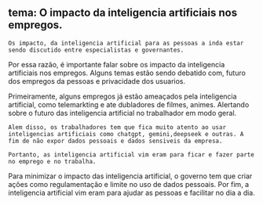## tema: O impacto da inteligencia artificiais nos empregos. 

	Os impacto, da inteligencia artificial para as pessoas a inda estar sendo discutido entre especialistas e governantes. 
Por essa razão, é importante falar sobre os impacto da inteligencia artificiais nos empregos. Alguns temas estão sendo debatido com, futuro dos empregos da pessoas e privacidade dos usuarios.

Primeiramente, alguns empregos já estão ameaçados pela inteligencia artificial, como telemarkting e ate dubladores de filmes, animes. Alertando sobre o futuro das inteligencia artificial  no trabalhador em modo geral.

	Alem disso, os trabalhadores tem que fica muito atento ao usar inteligencias artificiais como chatgpt, gemini,deepseek e outras. A fim de não expor dados pessoais e dados sensiveis da empresa. 

	Portanto, as inteligencia artificial vim eram para ficar e fazer parte no emprego e no trabalha.
 Para minimizar o impacto das inteligencia artificial, o governo tem que criar ações como regulamentação e limite no uso de dados pessoais. Por fim, a inteligencia artificial vim eram para ajudar as pessoas e facilitar no dia a dia. 